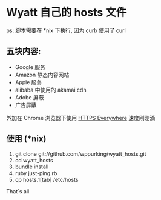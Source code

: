 # Wyatt 自己的 hosts 文件

ps: 脚本需要在 \*nix 下执行, 因为 curb 使用了 curl

## 五块内容:
* Google 服务
* Amazon 静态内容网站
* Apple 服务
* alibaba 中使用的 akamai cdn
* Adobe 屏蔽
* 广告屏蔽

外加在 Chrome 浏览器下使用 [HTTPS
Everywhere](https://chrome.google.com/webstore/detail/https-everywhere/gcbommkclmclpchllfjekcdonpmejbdp?hl=en-US) 速度刚刚滴


## 使用 (\*nix)
1. git clone git://github.com/wppurking/wyatt_hosts.git
2. cd wyatt_hosts
3. bundle install
4. ruby just-ping.rb
5. cp hosts.1[tab] /etc/hosts

That`s all
